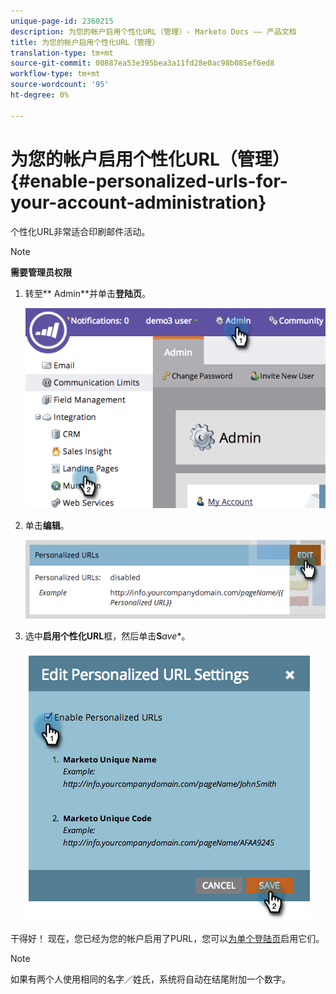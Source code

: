 ```yaml
---
unique-page-id: 2360215
description: 为您的帐户启用个性化URL（管理）- Marketo Docs —— 产品文档
title: 为您的帐户启用个性化URL（管理）
translation-type: tm+mt
source-git-commit: 00887ea53e395bea3a11fd28e0ac98b085ef6ed8
workflow-type: tm+mt
source-wordcount: '95'
ht-degree: 0%

---
```



# 为您的帐户启用个性化URL（管理）{#enable-personalized-urls-for-your-account-administration}

个性化URL非常适合印刷邮件活动。

>[!NOTE]
>
>**需要管理员权限**

1. 转至** Admin**并单击&#x200B;**登陆页**。

   ![](assets/image2014-9-24-11-3a38-3a51.png)

1. 单击&#x200B;**编辑**。

   ![](assets/image2014-9-24-11-3a39-3a6.png)

1. 选中&#x200B;**启用个性化URL**&#x200B;框，然后单击&#x200B;**S***ave**。

   ![](assets/image2014-9-24-11-3a39-3a41.png)

干得好！ 现在，您已经为您的帐户启用了PURL，您可以[为单个登陆页](../../../product-docs/demand-generation/landing-pages/personalizing-landing-pages/enable-personalized-urls-for-a-landing-page.md)启用它们。

>[!NOTE]
>
>如果有两个人使用相同的名字／姓氏，系统将自动在结尾附加一个数字。

